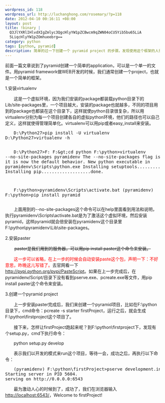 ```yaml
--- 
wordpress_id: 118
wordpress_url: http://luchanghong.com/rosemary/?p=118
date: 2012-04-10 00:16:11 +08:00
layout: post
title: !binary |
  Q3JlYXRlIHlvdXIgZmlyc3QgcHlyYW1pZCBwcm9qZWN04oCU5Yib5bu65LiA
  5LiqcHlyYW1pZOmhueebrg==
category: python
tags: [python, pyramid]
description: 简单的过一下创建一个 pyramid project 的步骤。发现使用这个框架的人很少，不过它却是我用 python 做 WEB 开发用到的第一个框架。
---
```

前面一篇文章说到了pyramid创建一个简单的application，可以是一个单一的文件。用pyramid framework做WEB开发的时候，我们通常创建一个project，也就是一个简单的框架。

1.安装virtualenv
<p style="text-indent: 2em;">这是一个虚拟环境，因为我们安装的package都装载python目录下的Lib/site-packages里，一个项目越大，安装的package也就越多，不同的项目用到的package也都装在这个目录下，这样就使python目录很复杂，所以用virtualenv分别为每一个项目创建各自的虚拟python环境，他们的路径也可以自己定义，这样就使得管理简单化。virtualenv可以用pip或者easy_install来安装。</p>

<div style="text-indent: 2em;">
<pre class="prettyprint">
D:\Python27&gt;pip install -U virtualenv
D:\Python27&gt;virtualenv -h

D:\Python27&gt;F:
F:\&gt;cd python
F:\python&gt;virtualenv --no-site-packages pyramidenv
The --no-site-packages flag is deprecated; it is now the default behavior.
New python executable in pyramidenv\Scripts\python.exe
Installing setuptools................done.
Installing pip...................done.

F:\python&gt;pyramidenv\Scripts\activate.bat
(pyramidenv) F:\python&gt;pip install pyramid
</pre>
</div>
<p style="text-indent: 2em;">上面用到的--no-site-packages这个命令可以在help里面看到用法和说明，执行pyramidenv\Scripts\activate.bat是为了激活这个虚拟环境，然后安装pyramid，这样pyramid就会倍安装在pyramidenv这个目录里F:\python\pyramidenv\Lib\site-packages。</p>
2.安装paster
<p style="padding-left: 30px;"><del>paster是我们用到的服务器，可以用pip install paster这个命令来安装。</del></p>
<p style="text-indent: 2em;"><span style="color: #ff0000;">这一步可以省略，在上一步的时候会自动安装paste这个包，</span><span style="text-indent: 2em;"><span style="color: #ff0000;">声明一下：不好意思，昨晚这儿写错了。</span>去官网看一下</span><a style="text-indent: 2em;" href="http://pypi.python.org/pypi/PasteScript">http://pypi.python.org/pypi/PasteScript</a><span style="text-indent: 2em;">。如果</span><span style="text-indent: 2em;">在上一步完成后，在pyramidenv/Script/目录下没有看到pserve.exe、pcreate.exe等文件，用pip install paster这个命令来安装。</span></p>
3.创建一个pyramid project
<p style="text-indent: 2em;">上一步安装paster完成后，我们来创建一个pyramid项目，比如在F:\python目录下，cmd命令：pcreate -s starter firstProject，运行之后，就会生成F:\python\firstproject这个项目了。</p>
<p style="text-indent: 2em;">接下来，怎样让firstProject跑起来呢？到F:\python\firstproject下，发现有个setup.py，cmd下执行命令：</p>
<p style="text-indent: 2em;">python setup.py develop</p>
<p style="text-indent: 2em;">表示我们以开发的模式来run这个项目，等待一会，成功之后，再执行以下命令：</p>

<div style="text-indent: 2em;">
<pre class="prettyprint">
(pyramidenv) F:\python\firstProject&gt;pserve development.ini
Starting server in PID 5604.
serving on http://0.0.0.0:6543
</pre>
</div>
<p style="text-indent: 2em;">最为激动人心的时候到了，成功了，我们在浏览器输入<a href="http://localhost:6543/">http://localhost:6543/</a>，Welcome to firstProject!</p>
&nbsp;
